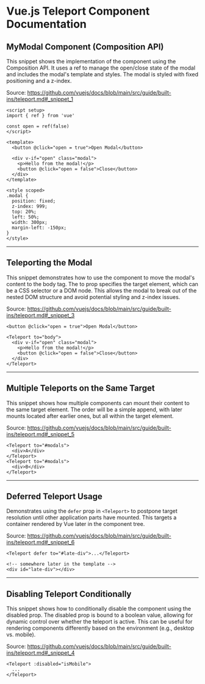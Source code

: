 # Vue.js Teleport Component Documentation

## MyModal Component (Composition API)

This snippet shows the implementation of the <MyModal> component using the Composition API. It uses a ref to manage the open/close state of the modal and includes the modal's template and styles.  The modal is styled with fixed positioning and a z-index.

Source: https://github.com/vuejs/docs/blob/main/src/guide/built-ins/teleport.md#_snippet_1

```vue
<script setup>
import { ref } from 'vue'

const open = ref(false)
</script>

<template>
  <button @click="open = true">Open Modal</button>

  <div v-if="open" class="modal">
    <p>Hello from the modal!</p>
    <button @click="open = false">Close</button>
  </div>
</template>

<style scoped>
.modal {
  position: fixed;
  z-index: 999;
  top: 20%;
  left: 50%;
  width: 300px;
  margin-left: -150px;
}
</style>
```

---

## Teleporting the Modal

This snippet demonstrates how to use the <Teleport> component to move the modal's content to the body tag. The to prop specifies the target element, which can be a CSS selector or a DOM node. This allows the modal to break out of the nested DOM structure and avoid potential styling and z-index issues.

Source: https://github.com/vuejs/docs/blob/main/src/guide/built-ins/teleport.md#_snippet_3

```vue-html
<button @click="open = true">Open Modal</button>

<Teleport to="body">
  <div v-if="open" class="modal">
    <p>Hello from the modal!</p>
    <button @click="open = false">Close</button>
  </div>
</Teleport>
```

---

## Multiple Teleports on the Same Target

This snippet shows how multiple <Teleport> components can mount their content to the same target element. The order will be a simple append, with later mounts located after earlier ones, but all within the target element.

Source: https://github.com/vuejs/docs/blob/main/src/guide/built-ins/teleport.md#_snippet_5

```vue-html
<Teleport to="#modals">
  <div>A</div>
</Teleport>
<Teleport to="#modals">
  <div>B</div>
</Teleport>
```

---

## Deferred Teleport Usage

Demonstrates using the `defer` prop in `<Teleport>` to postpone target resolution until other application parts have mounted. This targets a container rendered by Vue later in the component tree.

Source: https://github.com/vuejs/docs/blob/main/src/guide/built-ins/teleport.md#_snippet_6

```vue-html
<Teleport defer to="#late-div">...</Teleport>

<!-- somewhere later in the template -->
<div id="late-div"></div>
```

---

## Disabling Teleport Conditionally

This snippet shows how to conditionally disable the <Teleport> component using the disabled prop.  The disabled prop is bound to a boolean value, allowing for dynamic control over whether the teleport is active.  This can be useful for rendering components differently based on the environment (e.g., desktop vs. mobile).

Source: https://github.com/vuejs/docs/blob/main/src/guide/built-ins/teleport.md#_snippet_4

```vue-html
<Teleport :disabled="isMobile">
  ...
</Teleport>
```


